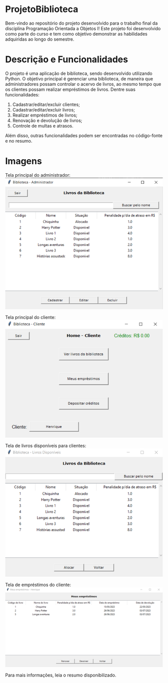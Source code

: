 # ProjetoBiblioteca
Bem-vindo ao repositório do projeto desenvolvido para o trabalho final
da disciplina Programação Orientada a Objetos I! 
Este projeto foi desenvolvido como parte do curso e tem como objetivo demonstrar as 
habilidades adquiridas ao longo do semestre.

# Descrição e Funcionalidades
O projeto é uma aplicação de biblioteca, sendo desenvolvido utilizando Python. O 
objetivo principal é gerenciar uma biblioteca, de maneira que administradores 
possam controlar o acervo de livros, ao mesmo tempo que os clientes possam realizar
empréstimos de livros. Dentre suas funcionalidades:

1. Cadastrar/editar/excluir clientes;
2. Cadastrar/editar/excluir livros;
3. Realizar empréstimos de livros;
4. Renovação e devolução de livros;
5. Controle de multas e atrasos.

Além disso, outras funcionalidades podem ser encontradas no código-fonte e 
no resumo.

# Imagens

Tela principal do administrador: 
![Tela principal administrador](./screenshots/tela_principal_adm.png)

Tela principal do cliente: 
![Tela principal cliente](./screenshots/tela_principal_cliente.png)

Tela de livros disponíveis para clientes: 
![Tela livros disponíveis](./screenshots/livros_disponiveis.png)

Tela de empréstimos do cliente: 
![Tela empréstimos](./screenshots/meus_emprestimos.png)

Para mais informações, leia o resumo disponibilizado.

